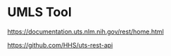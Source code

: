 UMLS Tool
=========

https://documentation.uts.nlm.nih.gov/rest/home.html

https://github.com/HHS/uts-rest-api



